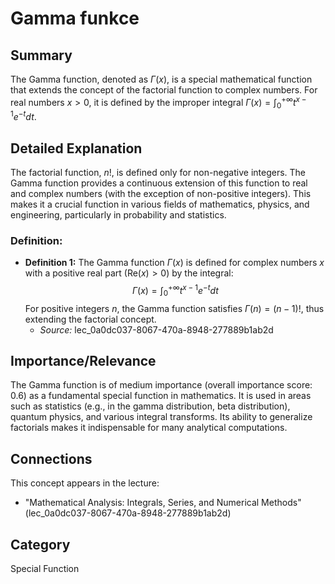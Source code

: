 # Gamma funkce

## Summary
The Gamma function, denoted as $\Gamma(x)$, is a special mathematical function that extends the concept of the factorial function to complex numbers. For real numbers $x > 0$, it is defined by the improper integral $\Gamma(x) = \int_0^{+\infty} t^{x-1}e^{-t} dt$.

## Detailed Explanation
The factorial function, $n!$, is defined only for non-negative integers. The Gamma function provides a continuous extension of this function to real and complex numbers (with the exception of non-positive integers). This makes it a crucial function in various fields of mathematics, physics, and engineering, particularly in probability and statistics.

### Definition:
*   **Definition 1:** The Gamma function $\Gamma(x)$ is defined for complex numbers $x$ with a positive real part ($\text{Re}(x) > 0$) by the integral:
    $$ \Gamma(x) = \int_0^{+\infty} t^{x-1}e^{-t} dt $$
    For positive integers $n$, the Gamma function satisfies $\Gamma(n) = (n-1)!$, thus extending the factorial concept.
    *   *Source:* lec_0a0dc037-8067-470a-8948-277889b1ab2d

## Importance/Relevance
The Gamma function is of medium importance (overall importance score: 0.6) as a fundamental special function in mathematics. It is used in areas such as statistics (e.g., in the gamma distribution, beta distribution), quantum physics, and various integral transforms. Its ability to generalize factorials makes it indispensable for many analytical computations.

## Connections
This concept appears in the lecture:
*   "Mathematical Analysis: Integrals, Series, and Numerical Methods" (lec_0a0dc037-8067-470a-8948-277889b1ab2d)

## Category
Special Function